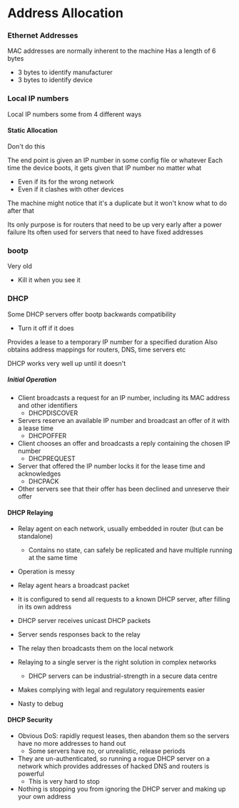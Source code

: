 # Address Allocation

### Ethernet Addresses
MAC addresses are normally inherent to the machine
Has a length of 6 bytes
- 3 bytes to identify manufacturer
- 3 bytes to identify device

### Local IP numbers
Local IP numbers some from 4 different ways

#### Static Allocation
Don't do this

The end point is given an IP number in some config file or whatever
Each time the device boots, it gets given that IP number no matter what
- Even if its for the wrong network
- Even if it clashes with other devices

The machine might notice that it's a duplicate but it won't know what to do after that

Its only purpose is for routers that need to be up very early after a power failure
Its often used for servers that need to have fixed addresses

### bootp
Very old
- Kill it when you see it

### DHCP
Some DHCP servers offer bootp backwards compatibility
- Turn it off if it does

Provides a lease to a temporary IP number for a specified duration
Also obtains address mappings for routers, DNS, time servers etc

DHCP works very well up until it doesn't

##### Initial Operation
- Client broadcasts a request for an IP number, including its MAC address and other identifiers
	- DHCPDISCOVER
- Servers reserve an available IP number and broadcast an offer of it with a lease time
	- DHCPOFFER
- Client chooses an offer and broadcasts a reply containing the chosen IP number
	- DHCPREQUEST
- Server that offered the IP number locks it for the lease time and acknowledges
	- DHCPACK
- Other servers see that their offer has been declined and unreserve their offer

#### DHCP Relaying
- Relay agent on each network, usually embedded in router (but can be standalone)
	- Contains no state, can safely be replicated and have multiple running at the same time
- Operation is messy

- Relay agent hears a broadcast packet
- It is configured to send all requests to a known DHCP server, after filling in its own address
- DHCP server receives unicast DHCP packets
- Server sends responses back to the relay
- The relay then broadcasts them on the local network

- Relaying to a single server is the right solution in complex networks
	- DHCP servers can be industrial-strength in a secure data centre
- Makes complying with legal and regulatory requirements easier
- Nasty to debug

#### DHCP Security
- Obvious DoS: rapidly request leases, then abandon them so the servers have no more addresses to hand out
	- Some servers have no, or unrealistic, release periods
- They are un-authenticated, so running a rogue DHCP server on a network which provides addresses of hacked DNS and routers is powerful
	- This is very hard to stop
- Nothing is stopping you from ignoring the DHCP server and making up your own address
